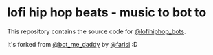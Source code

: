 # lofi hip hop beats - music to bot to

This repository contains the source code for
[@lofihiphop_bots](https://twitter.com/lofihiphop_bots).

It's forked from [@bot_me_daddy](https://twitter.com/bot_me_daddy) by [@farisj](https://github.com/farisj) :D
